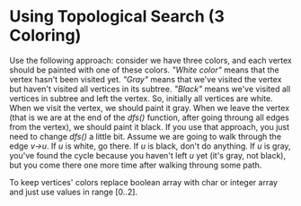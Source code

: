# Using Topological Search (3 Coloring)

Use the following approach: consider we have three colors, and each vertex should be painted with one of these colors. _"White color"_ means that the vertex hasn't been visited yet. _"Gray"_ means that we've visited the vertex but haven't visited all vertices in its subtree. _"Black"_ means we've visited all vertices in subtree and left the vertex. So, initially all vertices are white. When we visit the vertex, we should paint it gray. When we leave the vertex (that is we are at the end of the _dfs()_ function, after going throung all edges from the vertex), we should paint it black. If you use that approach, you just need to change _dfs()_ a little bit. Assume we are going to walk through the edge _v->u_. If _u_ is white, go there. If _u_ is black, don't do anything. If _u_ is gray, you've found the cycle because you haven't left _u_ yet (it's gray, not black), but you come there one more time after walking throung some path.

To keep vertices' colors replace boolean array with char or integer array and just use values in range [0..2].